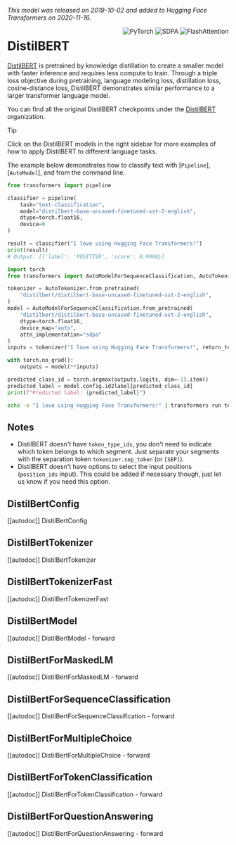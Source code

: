 <!--Copyright 2020 The HuggingFace Team. All rights reserved.

Licensed under the Apache License, Version 2.0 (the "License"); you may not use this file except in compliance with
the License. You may obtain a copy of the License at

http://www.apache.org/licenses/LICENSE-2.0

Unless required by applicable law or agreed to in writing, software distributed under the License is distributed on
an "AS IS" BASIS, WITHOUT WARRANTIES OR CONDITIONS OF ANY KIND, either express or implied. See the License for the
specific language governing permissions and limitations under the License.

⚠️ Note that this file is in Markdown but contain specific syntax for our doc-builder (similar to MDX) that may not be
rendered properly in your Markdown viewer.

-->
*This model was released on 2019-10-02 and added to Hugging Face Transformers on 2020-11-16.*

<div style="float: right;">
    <div class="flex flex-wrap space-x-1">
        <img alt="PyTorch" src="https://img.shields.io/badge/PyTorch-DE3412?style=flat&logo=pytorch&logoColor=white">
        <img alt="SDPA" src="https://img.shields.io/badge/SDPA-DE3412?style=flat&logo=pytorch&logoColor=white">
        <img alt="FlashAttention" src="https://img.shields.io/badge/%E2%9A%A1%EF%B8%8E%20FlashAttention-eae0c8?style=flat">
    </div>
</div>

# DistilBERT

[DistilBERT](https://huggingface.co/papers/1910.01108) is pretrained by knowledge distillation to create a smaller model with faster inference and requires less compute to train. Through a triple loss objective during pretraining, language modeling loss, distillation loss, cosine-distance loss, DistilBERT demonstrates similar performance to a larger transformer language model.

You can find all the original DistilBERT checkpoints under the [DistilBERT](https://huggingface.co/distilbert) organization.

> [!TIP]
> Click on the DistilBERT models in the right sidebar for more examples of how to apply DistilBERT to different language tasks.

The example below demonstrates how to classify text with [`Pipeline`], [`AutoModel`], and from the command line.

<hfoptions id="usage">

<hfoption id="Pipeline">

```py
from transformers import pipeline

classifier = pipeline(
    task="text-classification",
    model="distilbert-base-uncased-finetuned-sst-2-english",
    dtype=torch.float16,
    device=0
)

result = classifier("I love using Hugging Face Transformers!")
print(result)
# Output: [{'label': 'POSITIVE', 'score': 0.9998}]
```

</hfoption>

<hfoption id="AutoModel">

```py
import torch
from transformers import AutoModelForSequenceClassification, AutoTokenizer

tokenizer = AutoTokenizer.from_pretrained(
    "distilbert/distilbert-base-uncased-finetuned-sst-2-english",
)
model = AutoModelForSequenceClassification.from_pretrained(
    "distilbert/distilbert-base-uncased-finetuned-sst-2-english",
    dtype=torch.float16,
    device_map="auto",
    attn_implementation="sdpa"
)
inputs = tokenizer("I love using Hugging Face Transformers!", return_tensors="pt").to(model.device)

with torch.no_grad():
    outputs = model(**inputs)

predicted_class_id = torch.argmax(outputs.logits, dim=-1).item()
predicted_label = model.config.id2label[predicted_class_id]
print(f"Predicted label: {predicted_label}")
```

</hfoption>

<hfoption id="transformers CLI">

```bash
echo -e "I love using Hugging Face Transformers!" | transformers run text-classification --model distilbert-base-uncased-finetuned-sst-2-english
```

</hfoption>

</hfoptions>

## Notes

- DistilBERT doesn't have `token_type_ids`, you don't need to indicate which token belongs to which segment. Just
  separate your segments with the separation token `tokenizer.sep_token` (or `[SEP]`).
- DistilBERT doesn't have options to select the input positions (`position_ids` input). This could be added if
  necessary though, just let us know if you need this option.

## DistilBertConfig

[[autodoc]] DistilBertConfig

## DistilBertTokenizer

[[autodoc]] DistilBertTokenizer

## DistilBertTokenizerFast

[[autodoc]] DistilBertTokenizerFast

## DistilBertModel

[[autodoc]] DistilBertModel
    - forward

## DistilBertForMaskedLM

[[autodoc]] DistilBertForMaskedLM
    - forward

## DistilBertForSequenceClassification

[[autodoc]] DistilBertForSequenceClassification
    - forward

## DistilBertForMultipleChoice

[[autodoc]] DistilBertForMultipleChoice
    - forward

## DistilBertForTokenClassification

[[autodoc]] DistilBertForTokenClassification
    - forward

## DistilBertForQuestionAnswering

[[autodoc]] DistilBertForQuestionAnswering
    - forward
